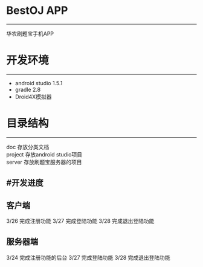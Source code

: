 # BestOJ APP 
---

华农刷题宝手机APP  
  
# 开发环境
---

* android studio 1.5.1  
* gradle 2.8  
* Droid4X模拟器

# 目录结构
---
doc	存放分类文档  
project 存放android studio项目  
server 存放刷题宝服务器的项目

#开发进度
---
客户端
---
3/26 完成注册功能
3/27 完成登陆功能
3/28 完成退出登陆功能

服务器端
---
3/24 完成注册功能的后台
3/27 完成登陆功能
3/28 完成退出登陆功能